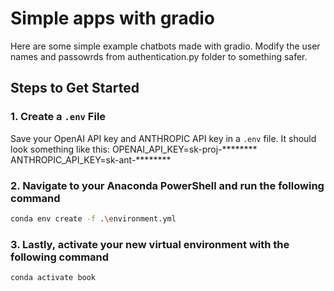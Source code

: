 # Simple apps with gradio

Here are some simple example chatbots made with gradio. Modify the user names and passowrds from authentication.py folder to something safer. 

## Steps to Get Started

### 1. Create a `.env` File
Save your OpenAI API key and ANTHROPIC API key in a `.env` file. It should look something like this:
OPENAI_API_KEY=sk-proj-********
ANTHROPIC_API_KEY=sk-ant-********

### 2. Navigate to your Anaconda PowerShell and run the following command
```bash
conda env create -f .\environment.yml
```

### 3. Lastly, activate your new virtual environment with the following command
```bash
conda activate book
```
